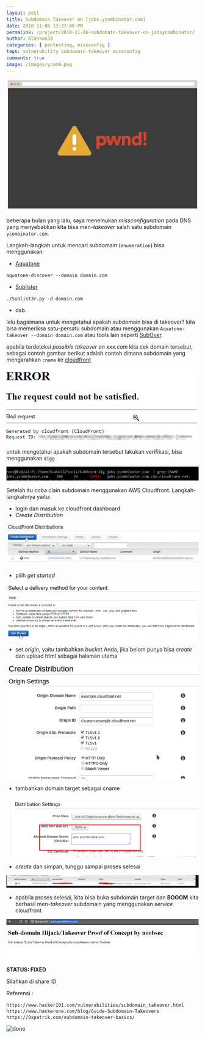 ```yaml
---
layout: post
title: Subdomain Takeover on [jobs.ycombinator.com]
date: 2018-11-06 13:37:00 PM
permalink: /project/2018-11-06-subdomain-takeover-on-jobsycombinator/
author: Blankon33
categories: [ pentesting, missconfig ]
tags: vulnerability subdomain takeover missconfig
comments: true
image: /images/ycom9.png
---
```


![Image of takeover](/images/ycom9.png)

beberapa bulan yang lalu, saya menemukan _missconfiguration_ pada DNS yang menyebabkan kita bisa men-_takeover_ salah satu subdomain `ycombinator.com`.

Langkah-langkah untuk mencari subdomain (`enumeration`) bisa menggunakan:
- [Aquatone](https://github.com/michenriksen/aquatone)

```
aquatone-discover --domain domain.com
```

- [Sublister](https://github.com/aboul3la/Sublist3r)

```
./Sublist3r.py -d domain.com
```

- dsb.

lalu bagaimana untuk mengetahui apakah subdomain bisa di takeover? kita bisa memeriksa satu-persatu subdomain atau menggunakan ```Aquatone-takeover --domain domain.com``` atau tools lain seperti [SubOver](https://github.com/Ice3man543/SubOver).

apabila terdeteksi _possible takeover on xxx.com_ kita cek domain tersebut, sebagai contoh gambar berikut adalah contoh dimana subdomain yang mengarahkan `cname` ke [cloudfront](https://aws.amazon.com/id/cloudfront/)

![possible takeover](/images/ycom2.png)

untuk mengetahui apakah subdomain tersebut lakukan verifikasi, bisa menggunakan `digg`

![digg image](/images/ycom10.png)

Setelah itu coba clain subdomain menggunakan AWS Cloudfront. Langkah-langkahnya yaitu:

- login dan masuk ke cloudfront dashboard
- _Create Distribution_

![create dis](/images/ycom3.png)

- pilih _get started_

![get started](/images/ycom4.png)

- set _origin_, yaitu tambahkan _bucket_ Anda, jika belom punya bisa _create_ dan upload html sebagai halaman utama

![set origin](/images/ycom5.png)

- tambahkan domain target sebagai cname

![set cname](/images/ycom6.png)

- _create_ dan simpan, tunggu sampai proses selesai

![save](/images/ycom11.png)

- apabila proses selesai, kita bisa buka subdomain target dan __BOOOM__ kita berhasil men-_takeover_ subdomain yang menggunakan _service_ cloudfront

![success](/images/ycom8.png)

__STATUS: FIXED__

Silahkan di share :D

Referensi : 

```
https://www.hacker101.com/vulnerabilities/subdomain_takeover.html
https://www.hackerone.com/blog/Guide-Subdomain-Takeovers
https://0xpatrik.com/subdomain-takeover-basics/
```

![done](https://media.tenor.co/images/c9adfe0f26b3bfe372817b1a6764849a/tenor.gif)
